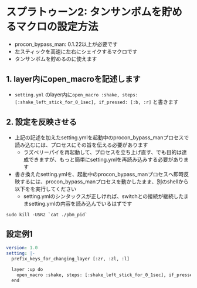 # スプラトゥーン2: タンサンボムを貯めるマクロの設定方法

* procon_bypass_man: 0.1.22以上が必要です
* 左スティックを高速に左右にシェイクするマクロです
* タンサンボムを貯めるのに使えます

## 1. layer内にopen_macroを記述します
* `setting.yml` のlayer内に`open_macro :shake, steps: [:shake_left_stick_for_0_1sec], if_pressed: [:b, :r]` と書きます

## 2. 設定を反映させる
* 上記の記述を加えたsetting.ymlを起動中のprocon_bypass_manプロセスで読み込むには、プロセスにその旨を伝える必要があります
    * ラズベリーパイを再起動して、プロセスを立ち上げ直す、でも目的は達成できますが、もっと簡単にsetting.ymlを再読み込みする必要があります
* 書き換えたsetting.ymlを、起動中のprocon_bypass_manプロセスへ即時反映するには、procon_bypass_manプロセスを動かしたまま、別のshellから 以下をを実行してください
    * setting.ymlのシンタックスが正しければ、switchとの接続が継続したままsetting.ymlの内容を読み込んでいるはずです

```shell
sudo kill -USR2 `cat ./pbm_pid`
```

## 設定例1
```yaml
version: 1.0
setting: |-
  prefix_keys_for_changing_layer [:zr, :zl, :l]

  layer :up do
    open_macro :shake, steps: [:shake_left_stick_for_0_1sec], if_pressed: [:b, :r]
  end
```
